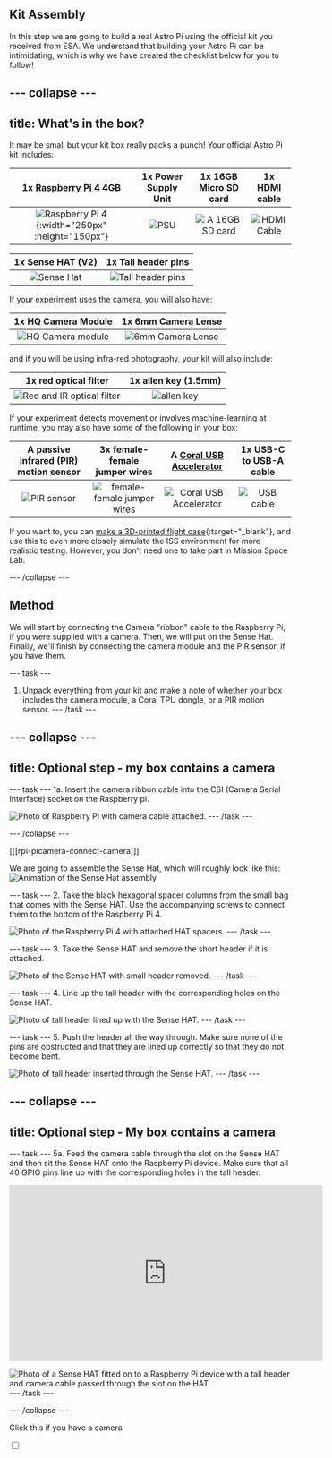 ## Kit Assembly

In this step we are going to build a real Astro Pi using the official kit you received from ESA. We understand that building your Astro Pi can be intimidating, which is why we have created the checklist below for you to follow!

--- collapse ---
---
title: What's in the box?
---
It may be small but your kit box really packs a punch! Your official Astro Pi kit includes:

| 1x [Raspberry Pi 4](https://www.raspberrypi.com/products/raspberry-pi-4-model-b/) 4GB | 1x Power Supply Unit | 1x 16GB Micro SD card | 1x HDMI cable |
|:--------:|:-------:|:--------:|:--------:|
| ![Raspberry Pi 4](images/raspberry-pi-vector.png){:width="250px" :height="150px"} | ![PSU](images/pi-power-supply-vector.png) | ![A 16GB SD card](images/sd-card-vector.png) | ![HDMI Cable](images/hdmi-cable.png) |


| 1x Sense HAT (V2) | 1x Tall header pins | 
|:--------:|:-------:|
| ![Sense Hat](images/sense-hat-vector.png) | ![Tall header pins](images/tallHeaderPins.png) |


If your experiment uses the camera, you will also have:

| 1x HQ Camera Module | 1x 6mm Camera Lense |
|:--------:|:-------:|
| ![HQ Camera module](images/camera-module-vector.png) | ![6mm Camera Lense](images/6mm-lens-vector.png) |

and if you will be using infra-red photography, your kit will also include:

| 1x red optical filter | 1x allen key (1.5mm) |
|:--------:|:-------:|
| ![Red and IR optical filter](images/midopt-filter-vector.png) | ![allen key](images/allen-key-vector.png) |

If your experiment detects movement or involves machine-learning at runtime, you may also have some of the following in your box:

| A passive infrared (PIR) motion sensor | 3x female-female jumper wires | A [Coral USB Accelerator](https://coral.ai/products/accelerator) | 1x USB-C to USB-A cable |
|:--------:|:-------:|:--------:|:--------:|
| ![PIR sensor](images/pir-vector.png) | ![female-female jumper wires](images/jumper-female-to-female-vector.png) | ![Coral USB Accelerator](images/coral-vector.png) | ![USB cable](images/usb-cable-vector.png) |


If you want to, you can [make a 3D-printed flight case](https://projects.raspberrypi.org/en/projects/astro-pi-flight-case-mk2){:target="_blank"}, and use this to even more closely simulate the ISS environment for more realistic testing. However, you don't need one to take part in Mission Space Lab. 

--- /collapse ---

## Method

We will start by connecting the Camera "ribbon" cable to the Raspberry Pi, if you were supplied with a camera. Then, we will put on the Sense Hat. Finally, we'll finish by connecting the camera module and the PIR sensor, if you have them.

--- task ---
1. Unpack everything from your kit and make a note of whether your box includes the camera module, a Coral TPU dongle, or a PIR motion sensor.
--- /task ---

--- collapse ---
---
title: Optional step - my box contains a camera
---

--- task ---
1a. Insert the camera ribbon cable into the CSI (Camera Serial Interface) socket on the Raspberry pi.  

![Photo of Raspberry Pi with camera cable attached.](images/assembly_cam.JPG)
--- /task ---

--- /collapse ---

[[[rpi-picamera-connect-camera]]]

We are going to assemble the Sense Hat, which will roughly look like this:
![Animation of the Sense Hat assembly](images/animated_sense_hat.gif)

--- task ---
2. Take the black hexagonal spacer columns from the small bag that comes with the Sense HAT. Use the accompanying screws to connect them to the bottom of the Raspberry Pi 4.

![Photo of the Raspberry Pi 4 with attached HAT spacers.](images/assembly_spacers.JPG)
--- /task ---

--- task ---
3. Take the Sense HAT and remove the short header if it is attached.

![Photo of the Sense HAT with small header removed.](images/assembly_small_header.JPG)
--- /task ---

--- task ---
4. Line up the tall header with the corresponding holes on the Sense HAT.  

![Photo of tall header lined up with the Sense HAT.](images/assembly_insert_header.JPG)
--- /task ---

--- task ---
5. Push the header all the way through. Make sure none of the pins are obstructed and that they are lined up correctly so that they do not become bent.  

![Photo of tall header inserted through the Sense HAT.](images/assembly_sh_header.JPG)
--- /task ---

--- collapse ---
---
title: Optional step - My box contains a camera
---
--- task ---
5a. Feed the camera cable through the slot on the Sense HAT and then sit the Sense HAT onto the Raspberry Pi device. Make sure that all 40 GPIO pins line up with the corresponding holes in the tall header.   

<iframe width="560" height="315" src="https://www.youtube.com/embed/VzYGDq0D1mw" frameborder="0" allow="accelerometer; autoplay; encrypted-media; gyroscope; picture-in-picture" allowfullscreen></iframe>

![Photo of a Sense HAT fitted on to a Raspberry Pi device with a tall header and camera cable passed through the slot on the HAT.](images/assembly_cam_spacers_sh.JPG)
--- /task ---

--- /collapse ---

<div>
  <p>Click this if you have a camera</p>
  <input class="c-project-task__checkbox" type="checkbox">
</div>
